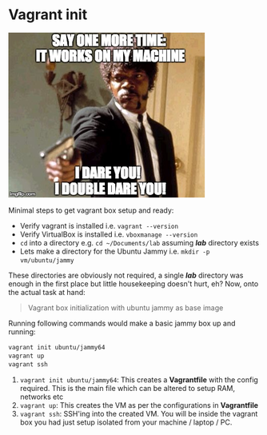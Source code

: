 # Vagrant init

![It works on my machine ](images/say_it.jpeg)

Minimal steps to get vagrant box setup and ready:

- Verify vagrant is installed i.e. `vagrant --version`
- Verify VirtualBox is installed i.e. `vboxmanage --version`
- `cd` into a directory e.g. `cd ~/Documents/lab` assuming **_lab_** directory exists
- Lets make a directory for the Ubuntu Jammy i.e. `mkdir -p vm/ubuntu/jammy`

These directories are obviously not required, a single **_lab_** directory was enough in the first place but little housekeeping doesn't hurt, eh? Now, onto the actual task at hand:

> Vagrant box initialization with ubuntu jammy as base image

Running following commands would make a basic jammy box up and running:

```bash
vagrant init ubuntu/jammy64
vagrant up
vagrant ssh
```

1. `vagrant init ubuntu/jammy64`: This creates a **Vagrantfile** with the config required. This is the main file which can be altered to setup RAM, networks etc
2. `vagrant up`: This creates the VM as per the configurations in **Vagrantfile**
3. `vagrant ssh`: SSH'ing into the created VM. You will be inside the vagrant box you had just setup isolated from your machine / laptop / PC.
